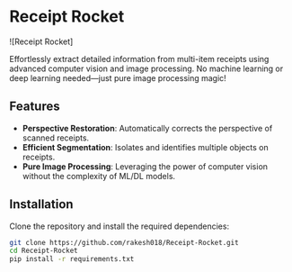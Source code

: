# Receipt Rocket

![Receipt Rocket]

Effortlessly extract detailed information from multi-item receipts using advanced computer vision and image processing. No machine learning or deep learning needed—just pure image processing magic!

## Features

- **Perspective Restoration**: Automatically corrects the perspective of scanned receipts.
- **Efficient Segmentation**: Isolates and identifies multiple objects on receipts.
- **Pure Image Processing**: Leveraging the power of computer vision without the complexity of ML/DL models.

## Installation

Clone the repository and install the required dependencies:

```bash
git clone https://github.com/rakesh018/Receipt-Rocket.git
cd Receipt-Rocket
pip install -r requirements.txt
